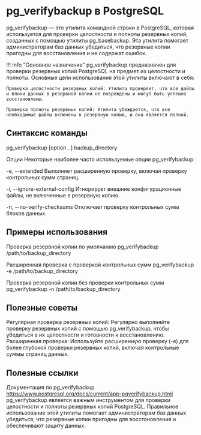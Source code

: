 # pg_verifybackup в PostgreSQL
pg_verifybackup — это утилита командной строки в PostgreSQL, которая используется для проверки целостности и полноты резервных копий, созданных с помощью утилиты pg_basebackup. Эта утилита помогает администраторам баз данных убедиться, что резервные копии пригодны для восстановления и не содержат ошибок.

!!! info "Основное назначение"
    pg_verifybackup предназначен для проверки резервных копий PostgreSQL на предмет их целостности и полноты. Основные цели использования этой утилиты включают в себя:

    Проверка целостности резервных копий: Утилита проверяет, что все файлы и блоки данных в резервной копии не повреждены и могут быть успешно восстановлены.

    Проверка полноты резервных копий: Утилита убеждается, что все необходимые файлы включены в резервную копию, и она является полной.

## Синтаксис команды
pg_verifybackup [option...] backup_directory

Опции
Некоторые наиболее часто используемые опции pg_verifybackup:

-e, --extended
Выполняет расширенную проверку, включая проверку контрольных сумм страниц.

-i, --ignore-external-config
Игнорирует внешние конфигурационные файлы, не включенные в резервную копию.

-n, --no-verify-checksums
Отключает проверку контрольных сумм блоков данных.

## Примеры использования

Проверка резервной копии по умолчанию
pg_verifybackup /path/to/backup_directory

Расширенная проверка с проверкой контрольных сумм
pg_verifybackup -e /path/to/backup_directory

Проверка резервной копии без проверки контрольных сумм
pg_verifybackup -n /path/to/backup_directory

## Полезные советы
Регулярная проверка резервных копий: Регулярно выполняйте проверку резервных копий с помощью pg_verifybackup, чтобы убедиться в их целостности и готовности к восстановлению.
Расширенная проверка: Используйте расширенную проверку (-e) для более глубокой проверки резервных копий, включая контрольные суммы страниц данных.

## Полезные ссылки
Документация по pg_verifybackup
https://www.postgresql.org/docs/current/app-pgverifybackup.html
pg_verifybackup является важным инструментом для проверки целостности и полноты резервных копий PostgreSQL. Правильное использование этой утилиты помогает администраторам баз данных убедиться, что резервные копии пригодны для восстановления и обеспечивают защиту данных.